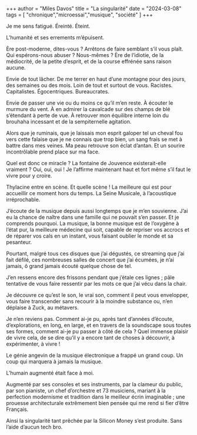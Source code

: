 +++
author = "Miles Davos"
title = "La singularité"
date = "2024-03-08"
tags = [
    "chronique","microessai","musique", "société"
]
+++

Je me sens fatigué. Éreinté. Éteint.

L’humanité et ses errements m’épuisent.

Ère post-moderne, dites-vous ? Arrêtons de faire semblant s’il vous plaît. Qui espérons-nous abuser ? Nous-mêmes ? Ère de l’idiotie, de la médiocrité, de la petite d’esprit, et de la course effrénée sans raison aucune.

Envie de tout lâcher. De me terrer en haut d’une montagne pour des jours, des semaines ou des mois. Loin de tout et surtout de vous. Racistes. Capitalistes. Égocentriques. Bureaucrates.

Envie de passer une vie ou du moins ce qu’il m’en reste. À écouter le murmure du vent. À en admirer la cavalcade sur des champs de blé s’étendant à perte de vue. À retrouver mon équilibre interne loin du brouhaha incessant et de la sempiternelle agitation.

Alors que je ruminais, que je laissais mon esprit galoper tel un cheval fou vers cette falaise que je ne connais que trop bien, un sang frais se met à battre dans mes veines. Ma peau retrouve son éclat d’antan. Et un sourire incontrôlable prend place sur ma face.

Quel est donc ce miracle ? La fontaine de Jouvence existerait-elle vraiment ? Oui, oui, oui ! Je l’affirme maintenant haut et fort même s’il faut le vivre pour y croire.

Thylacine entre en scène. Et quelle scène ! La meilleure qui est pour accueillir ce moment hors du temps. La Seine Musicale, à l’acoustique irréprochable.

J’écoute de la musique depuis aussi longtemps que je m’en souvienne. J’ai eu la chance de naître dans une famille qui ne pouvait s’en passer. Et je comprends pourquoi. La musique, la bonne musique est de l’oxygène à l’état pur, la meilleure médecine qui soit, capable de repriser vos accrocs et de réparer vos cals en un instant, vous faisant oublier le monde et sa pesanteur.

Pourtant, malgré tous ces disques que j’ai dégustés, ce streaming que j’ai fait défilé, ces nombreuses salles de concert que j’ai écumées, je n’ai jamais, ô grand jamais écouté quelque chose de tel.

J’en ressens encore des frissons pendant que j’étale ces lignes ; pâle tentative de vous faire ressentir par les mots ce que j’ai vécu dans la chair.

Je découvre ce qu’est le son, le vrai son, comment il peut vous envelopper, vous faire transcender sans recourir à la moindre substance ou, n’en déplaise à Zuck, au métavers. 

Je n’en reviens pas. Comment ai-je pu, après tant d’années d’écoute, d’explorations, en long, en large, et en travers de la soundscape sous toutes ses formes, comment ai-je pu passer à côté de cela ? Quel immense plaisir de vivre cela, de se dire qu’il y a encore tant de choses à découvrir, à expérimenter, à vivre !

Le génie angevin de la musique électronique a frappé un grand coup. Un coup qui marquera à jamais la musique.

L’humain augmenté était face à moi.

Augmenté par ses consoles et ses instruments, par la clameur du public, par son pianiste, un chef d’orchestre et 73 musiciens, mariant à la perfection modernisme et tradition dans le meilleur écrin imaginable ; une prouesse architecturale extrêmement bien pensée qui me rend si fier d’être Français.

Ainsi la singularité tant prêchée par la Silicon Money s’est produite. Sans l’aide d’aucun tech bro.
